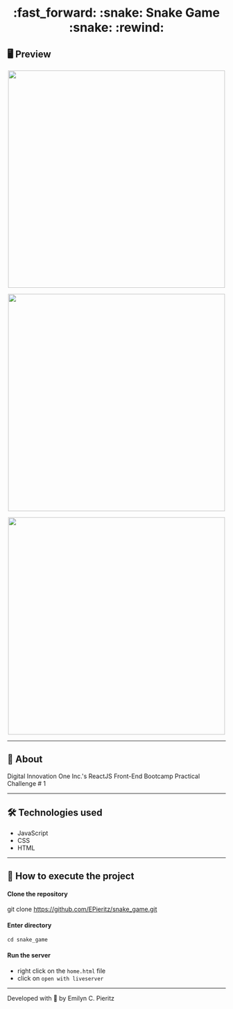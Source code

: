 <h1 align = "center"> :fast_forward: :snake: Snake Game :snake: :rewind: </h1>

## 🖥 Preview
<p align = "center">
  <img src = "https://scontent.fbnu2-1.fna.fbcdn.net/v/t1.0-9/117418819_1699567240197620_5480159582094259340_n.jpg?_nc_cat=102&_nc_sid=0debeb&_nc_eui2=AeGaAtllIqgDKAnSwE_XYJGVGvuxntMrhEYa-7Ge0yuERrI_VGGZoCxCeq5gWNY0VPwx2VtYIu1rQwT4ZLGNQRYq&_nc_ohc=k7GWDfArrBQAX98KWLM&_nc_ht=scontent.fbnu2-1.fna&oh=5c22273bd181a6809c42d7bec59e7a80&oe=5F57B3FD" width = "500">
</p>
<p align = "center">
  <img src = "https://scontent.fbnu2-1.fna.fbcdn.net/v/t1.0-9/117237899_1699567243530953_5660241378831014175_n.jpg?_nc_cat=108&_nc_sid=0debeb&_nc_eui2=AeHZKSLd4K743pzcxd8zeWfZWnoxsqLkJmZaejGyouQmZhXiTR1L5DSf61OUjVnZse2PKlB2kWgyk3xcELbJ_MG2&_nc_ohc=MnB3hwRDqpkAX-i11W3&_nc_ht=scontent.fbnu2-1.fna&oh=51cb70abf9eae811678a482070fa9821&oe=5F58F217" width = "500">
</p>
<p align = "center">
  <img src = "https://scontent.fbnu2-1.fna.fbcdn.net/v/t1.0-9/117791960_1699567273530950_1990442313873743727_n.jpg?_nc_cat=103&_nc_sid=0debeb&_nc_eui2=AeG14EKpb_5d053R0pe37BgObw7P1642LN1vDs_XrjYs3c5WfwK9JIJNBlZIX874K6AJCEB3yrXUA0kAu3Nw7AlL&_nc_ohc=BsvkFk6AHoEAX_EkwXt&_nc_ht=scontent.fbnu2-1.fna&oh=43a39452af94437f1b3e6177905ce922&oe=5F5A6DB8" width = "500">
</p>

---

## 📖 About
Digital Innovation One Inc.'s ReactJS Front-End Bootcamp Practical Challenge # 1

---

## 🛠 Technologies used
- JavaScript
- CSS
- HTML

---

## 🚀 How to execute the project
#### Clone the repository
git clone https://github.com/EPieritz/snake_game.git

#### Enter directory
`cd snake_game`

#### Run the server
- right click on the `home.html` file
- click on `open with liveserver`

---
Developed with 💙 by Emilyn C. Pieritz
